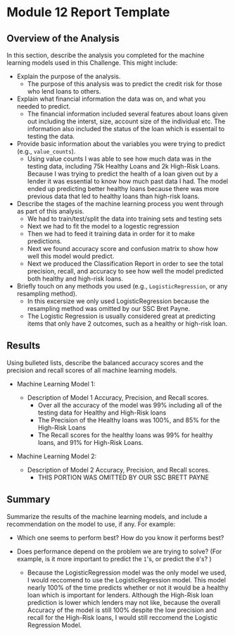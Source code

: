 # Module 12 Report Template

## Overview of the Analysis

In this section, describe the analysis you completed for the machine learning models used in this Challenge. This might include:

* Explain the purpose of the analysis.
     * The purpose of this analysis was to predict the credit risk for those who lend loans to others. 
* Explain what financial information the data was on, and what you needed to predict.
     * The financial information included several features about loans given out including the interst, size, account size of the individual etc. The information also included the status of the loan which is essentail to testing the data. 
* Provide basic information about the variables you were trying to predict (e.g., `value_counts`).
     * Using value counts I was able to see how much data was in the testing data, including 75k Healthy Loans and 2k High-Risk Loans. Because I was trying to predict the health of a loan given out by a lender it was essential to know how much past data I had. The model ended up predicting better healthy loans because there was more previous data that led to healthy loans than high-risk loans. 
* Describe the stages of the machine learning process you went through as part of this analysis.
     * We had to train/test/split the data into training sets and testing sets
     * Next we had to fit the model to a logestic regression
     * Then we had to feed it training data in order for it to make predictions.
     * Next we found accuracy score and confusion matrix to show how well this model would predict.
     * Next we produced the Classification Report in order to see the total precision, recall, and accuracy to see how well the model predicted both healthy and high-risk loans. 
* Briefly touch on any methods you used (e.g., `LogisticRegression`, or any resampling method).
     * In this excersize we only used LogisticRegression because the resampling method was omitted by our SSC Bret Payne.
     * The Logistic Regression is usually considered great at predicting items that only have 2 outcomes, such as a healthy or high-risk loan.

## Results

Using bulleted lists, describe the balanced accuracy scores and the precision and recall scores of all machine learning models.

* Machine Learning Model 1:
  * Description of Model 1 Accuracy, Precision, and Recall scores.
       * Over all the accuracy of the model was 99% including all of the testing data for Healthy and High-Risk loans
       * The Precision of the Healthy loans was 100%, and 85% for the High-Risk Loans
       * The Recall scores for the healthy loans was 99% for healthy loans, and 91% for High-Risk Loans.


* Machine Learning Model 2:
  * Description of Model 2 Accuracy, Precision, and Recall scores.
       * THIS PORTION WAS OMITTED BY OUR SSC BRETT PAYNE

## Summary

Summarize the results of the machine learning models, and include a recommendation on the model to use, if any. For example:
* Which one seems to perform best? How do you know it performs best?
* Does performance depend on the problem we are trying to solve? (For example, is it more important to predict the `1`'s, or predict the `0`'s? )

     * Because the LogisticRegression model was the only model we used, I would reccomend to use the LogisticRegression model. This model nearly 100% of the time predicts whether or not it would be a healthy loan which is important for lenders. Although the High-Risk loan prediction is lower which lenders may not like, because the overall Accuracy of the model is still 100% despite the low precision and recall for the High-Risk loans, I would still reccomend the Logistic Regression Model. 
